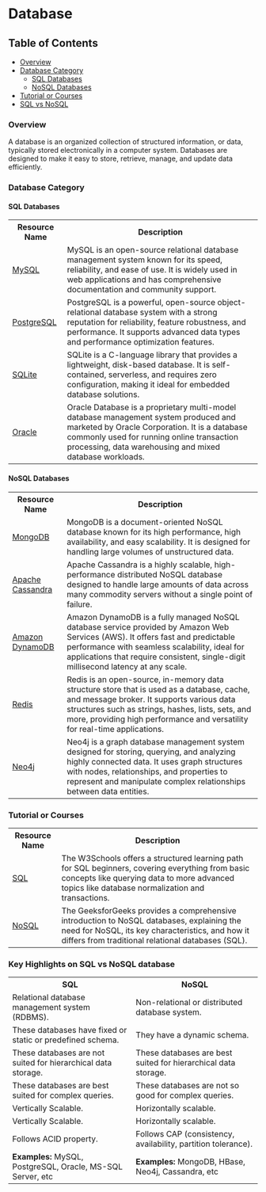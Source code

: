 # Database

## Table of Contents

- [Overview](#overview)
- [Database Category](#database-category)
  - [SQL Databases](#sql-databases)
  - [NoSQL Databases](#nosql-databases)
- [Tutorial or Courses](#tutorial-or-courses)
- [SQL vs NoSQL](#key-highlights-on-sql-vs-nosql-database)


### Overview
A database is an organized collection of structured information, or data, typically stored electronically in a computer system. Databases are designed to make it easy to store, retrieve, manage, and update data efficiently.


### Database Category
#### SQL Databases

<table width="100%">
    <tr>
        <th>Resource Name</th>
        <th>Description</th>
    </tr>
    <tr>
        <td><a href="https://www.mysql.com/">MySQL</a></td>
        <td>MySQL is an open-source relational database management system known for its speed, reliability, and ease of use. It is widely used in web applications and has comprehensive documentation and community support.</td>
    </tr>
    <tr>
        <td><a href="https://www.postgresql.org/">PostgreSQL</a></td>
        <td>PostgreSQL is a powerful, open-source object-relational database system with a strong reputation for reliability, feature robustness, and performance. It supports advanced data types and performance optimization features.</td>
    </tr>
    <tr>
        <td><a href="https://www.sqlite.org/">SQLite</a></td>
        <td>SQLite is a C-language library that provides a lightweight, disk-based database. It is self-contained, serverless, and requires zero configuration, making it ideal for embedded database solutions.</td>
    </tr>
    <tr>
        <td><a href="https://www.oracle.com/in/database/">Oracle</a></td>
        <td>Oracle Database is a proprietary multi-model database management system produced and marketed by Oracle Corporation. It is a database commonly used for running online transaction processing, data warehousing and mixed database workloads.</td>
    </tr>
</table>

#### NoSQL Databases

<table width="100%">
    <tr>
        <th>Resource Name</th>
        <th>Description</th>
    </tr>
    <tr>
        <td><a href="https://www.mongodb.com/">MongoDB</a></td>
        <td>MongoDB is a document-oriented NoSQL database known for its high performance, high availability, and easy scalability. It is designed for handling large volumes of unstructured data.</td>
    </tr>
    <tr>
        <td><a href="https://cassandra.apache.org/">Apache Cassandra</a></td>
        <td>Apache Cassandra is a highly scalable, high-performance distributed NoSQL database designed to handle large amounts of data across many commodity servers without a single point of failure.</td>
    </tr>
    <tr>
        <td><a href="https://aws.amazon.com/dynamodb/">Amazon DynamoDB</a></td>
        <td>Amazon DynamoDB is a fully managed NoSQL database service provided by Amazon Web Services (AWS). It offers fast and predictable performance with seamless scalability, ideal for applications that require consistent, single-digit millisecond latency at any scale.</td>
    </tr>
    <tr>
        <td><a href="https://redis.io/">Redis</a></td>
        <td>Redis is an open-source, in-memory data structure store that is used as a database, cache, and message broker. It supports various data structures such as strings, hashes, lists, sets, and more, providing high performance and versatility for real-time applications.</td>
    </tr>
    <tr>
        <td><a href="https://neo4j.com/product/neo4j-graph-database/">Neo4j</a></td>
        <td>Neo4j is a graph database management system designed for storing, querying, and analyzing highly connected data. It uses graph structures with nodes, relationships, and properties to represent and manipulate complex relationships between data entities.</td>
    </tr>
</table>

### Tutorial or Courses

<table width="100%">
    <tr>
        <th>Resource Name</th>
        <th>Description</th>
    </tr>
    <tr>
        <td><a href="https://www.w3schools.com/sql/">SQL</a></td>
        <td>The W3Schools offers a structured learning path for SQL beginners, covering everything from basic concepts like querying data to more advanced topics like database normalization and transactions.</td>
    </tr>
    <tr>
        <td><a href="https://www.geeksforgeeks.org/introduction-to-nosql/">NoSQL</a></td>
        <td>The GeeksforGeeks provides a comprehensive introduction to NoSQL databases, explaining the need for NoSQL, its key characteristics, and how it differs from traditional relational databases (SQL).</td>
</table>

### Key Highlights on SQL vs NoSQL database

<table width="100%">
    <tr>
        <th>SQL</th>
        <th>NoSQL</th>
    </tr>
    <tr>
        <td>Relational database management system (RDBMS).</td>
        <td>Non-relational or distributed database system.</td>
    </tr>
    <tr>
        <td>These databases have fixed or static or predefined schema.</td>
        <td>They have a dynamic schema.</td>
    </tr>
    <tr>
        <td>These databases are not suited for hierarchical data storage.</td>
        <td>These databases are best suited for hierarchical data storage.</td>
    </tr>
    <tr>
        <td>These databases are best suited for complex queries.</td>
        <td>These databases are not so good for complex queries.</td>
    </tr>
    <tr>
        <td>Vertically Scalable.</td>
        <td>Horizontally scalable.</td>
    </tr>
    <tr>
        <td>Vertically Scalable.</td>
        <td>Horizontally scalable.</td>
    </tr>
    <tr>
        <td>Follows ACID property.</td>
        <td>Follows CAP (consistency, availability, partition tolerance).</td>
    </tr>
    <tr>
        <td><b>Examples:</b> MySQL, PostgreSQL, Oracle, MS-SQL Server, etc</td>
        <td><b>Examples:</b> MongoDB, HBase, Neo4j, Cassandra, etc</td>
    </tr>
</table>
